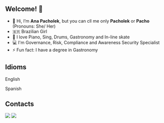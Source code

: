 ## Welcome! 🍒

- 👋 Hi, I’m **Ana Pacholek**, but you can cll me only **Pacholek** or **Pacho** (Pronouns: She/ Her)
- 🇧🇷 Brazilian Girl
- 💞️ I love Piano, Sing, Drums, Gastronomy and In-line skate
- 💻 I'm Governance, Risk, Compliance and Awareness Security Specialist
- ⚡ Fun fact: I have a degree in Gastronomy

## Idioms
English </p>
Spanish

## Contacts
<div>
<a href="https://instagram.com/anapacholek" target="_blank"><img loading="lazy" src="https://img.shields.io/badge/-Instagram-%23E4405F?style=for-the-badge&logo=instagram&logoColor=white" target="_blank"></a>
<a href="https://www.linkedin.com/in/anapacholek" target="_blank"><img loading="lazy" src="https://img.shields.io/badge/-LinkedIn-%230077B5?style=for-the-badge&logo=linkedin&logoColor=white" target="_blank"></a>   
</div>
